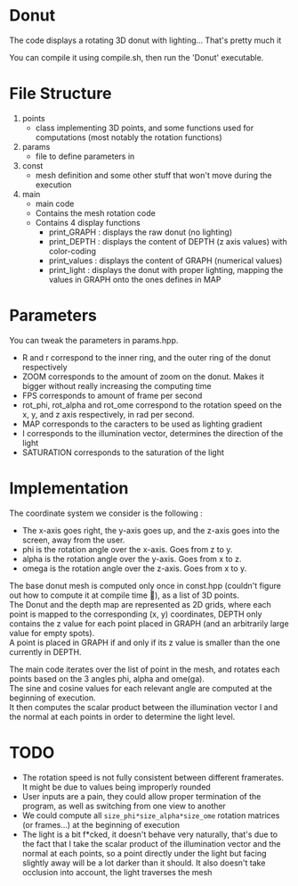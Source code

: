 # Donut
The code displays a rotating 3D donut with lighting... That's pretty much it  

You can compile it using compile.sh, then run the 'Donut' executable.

# File Structure

1. points
    * class implementing 3D points, and some functions used for computations (most notably the rotation functions)
2. params
    * file to define parameters in
3. const
    * mesh definition and some other stuff that won't move during the execution
4. main
    * main code
    * Contains the mesh rotation code
    * Contains 4 display functions
        * print_GRAPH : displays the raw donut (no lighting)
        * print_DEPTH : displays the content of DEPTH (z axis values) with color-coding
        * print_values : displays the content of GRAPH (numerical values)
        * print_light : displays the donut with proper lighting, mapping the values in GRAPH onto the ones defines in MAP

# Parameters
You can tweak the parameters in params.hpp.
* R and r correspond to the inner ring, and the outer ring of the donut respectively
* ZOOM corresponds to the amount of zoom on the donut. Makes it bigger without really increasing the computing time
* FPS corresponds to amount of frame per second
* rot_phi, rot_alpha and rot_ome correspond to the rotation speed on the x, y, and z axis respectively, in rad per second.
* MAP corresponds to the caracters to be used as lighting gradient
* I corresponds to the illumination vector, determines the direction of the light
* SATURATION corresponds to the saturation of the light

# Implementation
The coordinate system we consider is the following :
* The x-axis goes right, the y-axis goes up, and the z-axis goes into the screen, away from the user.  
* phi is the rotation angle over the x-axis. Goes from z to y.
* alpha is the rotation angle over the y-axis. Goes from x to z. 
* omega is the rotation angle over the z-axis. Goes from x to y.

The base donut mesh is computed only once in const.hpp (couldn't figure out how to compute it at compile time :penguin:), as a list of 3D points.  
The Donut and the depth map are represented as 2D grids, where each point is mapped to the corresponding (x, y) coordinates, DEPTH only contains the z value for each point placed in GRAPH (and an arbitrarily large value for empty spots).  
A point is placed in GRAPH if and only if its z value is smaller than the one currently in DEPTH.  

The main code iterates over the list of point in the mesh, and rotates each points based on the 3 angles phi, alpha and ome(ga).  
The sine and cosine values for each relevant angle are computed at the beginning of execution.  
It then computes the scalar product between the illumination vector I and the normal at each points in order to determine the light level.  

# TODO
* The rotation speed is not fully consistent between different framerates. It might be due to values being improperly rounded  
* User inputs are a pain, they could allow proper termination of the program, as well as switching from one view to another  
* We could compute all ```size_phi*size_alpha*size_ome``` rotation matrices (or frames...) at the beginning of execution  
* The light is a bit f*cked, it doesn't behave very naturally, that's due to the fact that I take the scalar product of the illumination vector and the normal at each points, so a point directly under the light but facing slightly away will be a lot darker than it should. It also doesn't take occlusion into account, the light traverses the mesh